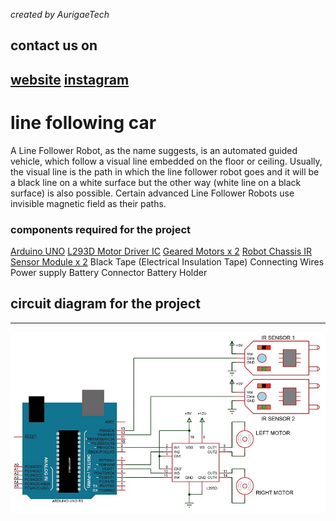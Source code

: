 _created by AurigaeTech_

**contact us on**
---
[website](https://www.aurigaetech.com)
[instagram](https://instagram.com/aurigaetech)
----

# line following car

A Line Follower Robot, as the name suggests, is an automated guided vehicle, which follow a visual line embedded on the floor or ceiling. Usually, the visual line is the path in which the line follower robot goes and it will be a black line on a white surface but the other way (white line on a black surface) is also possible. Certain advanced Line Follower Robots use invisible magnetic field as their paths.

### components required for the project

[Arduino UNO](https://www.amazon.in/Sparklebox-Programmable-Microcontroller-Arduino-ATmega328/dp/B09LHQ7X1P/ref=asc_df_B09LHQ7X1P/?tag=googleshopdes-21&linkCode=df0&hvadid=545116161732&hvpos=&hvnetw=g&hvrand=12183941633150030518&hvpone=&hvptwo=&hvqmt=&hvdev=c&hvdvcmdl=&hvlocint=&hvlocphy=9040212&hvtargid=pla-1465032352041&psc=1)
[L293D Motor Driver IC](https://www.amazon.in/Robodo-Electronics-Motor-Driver-Module/dp/B00N4KWYDE/ref=sr_1_25?crid=39TGXDZNBMUOK&keywords=l293d&qid=1641201460&s=industrial&sprefix=l293d%2Cindustrial%2C203&sr=1-25)
[Geared Motors x 2](https://www.amazon.in/Sparklebox-Single-Soldered-Shrink-wrapped/dp/B09LHKQXKM/ref=sr_1_1_sspa?crid=2YK1VXTE13VDN&keywords=dc+bo+motor&qid=1641201619&s=industrial&sprefix=dc+bo+motors%2Cindustrial%2C214&sr=1-1-spons&psc=1&spLa=ZW5jcnlwdGVkUXVhbGlmaWVyPUExVEVSTkZGOEhHVkhFJmVuY3J5cHRlZElkPUEwNTgxMjI4M05LRzFRODNCUUhBWSZlbmNyeXB0ZWRBZElkPUEwNjcwNDk4WlBYNzJPRkJZVlc2JndpZGdldE5hbWU9c3BfYXRmJmFjdGlvbj1jbGlja1JlZGlyZWN0JmRvTm90TG9nQ2xpY2s9dHJ1ZQ==) 
[Robot Chassis ](https://www.amazon.in/INVENTO-Chassis-Platform-260x160x45mm-Geared/dp/B07WFPGTW2/ref=sr_1_4?crid=1MQYS9TBMX32H&keywords=robot+chassis&qid=1641201648&s=industrial&sprefix=robot+chassis%2Cindustrial%2C212&sr=1-4)
[IR Sensor Module x 2](https://www.amazon.in/ApTechDeals-Infrared-Reflective-Photoelectric-Intensity/dp/B07Q1BSSFN/ref=sr_1_2?crid=1JJ1FSFL0P1VX&keywords=ir+sensor&qid=1641201689&s=industrial&sprefix=ir+senso%2Cindustrial%2C216&sr=1-2)
  Black Tape (Electrical Insulation Tape)
  Connecting Wires
  Power supply
  Battery Connector
  Battery Holder

## circuit diagram for the project
---
![line following car](https://github.com/ITS-AURIGAE/line-following-car/blob/main/Arduino-Line-Follower-Robot-Circuit.jpg?raw=true)



